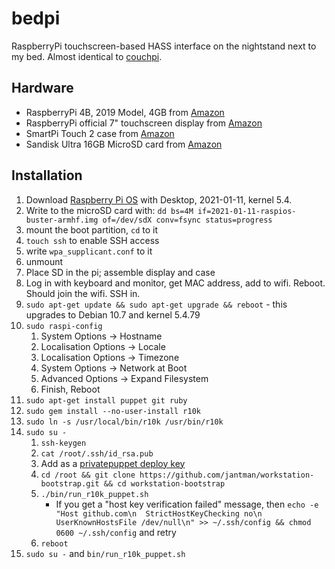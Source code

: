 # bedpi

RaspberryPi touchscreen-based HASS interface on the nightstand next to my bed. Almost identical to [couchpi](couchpi.md).

## Hardware

* RaspberryPi 4B, 2019 Model, 4GB from [Amazon](https://www.amazon.com/gp/product/B07TC2BK1X/ref=ppx_yo_dt_b_asin_title_o01_s00?ie=UTF8&psc=1)
* RaspberryPi official 7" touchscreen display from [Amazon](https://www.amazon.com/gp/product/B0153R2A9I/ref=ppx_yo_dt_b_asin_title_o01_s00?ie=UTF8&psc=1)
* SmartPi Touch 2 case from [Amazon](https://www.amazon.com/gp/product/B07WXK38YM/ref=ppx_yo_dt_b_asin_title_o01_s02?ie=UTF8&psc=1)
* Sandisk Ultra 16GB MicroSD card from [Amazon](https://www.amazon.com/gp/product/B089DPCJS1/ref=ppx_yo_dt_b_asin_title_o01_s00?ie=UTF8&psc=1)

## Installation

1. Download [Raspberry Pi OS](https://www.raspberrypi.org/software/operating-systems/) with Desktop, 2021-01-11, kernel 5.4.
1. Write to the microSD card with: ``dd bs=4M if=2021-01-11-raspios-buster-armhf.img of=/dev/sdX conv=fsync status=progress``
1. mount the boot partition, ``cd`` to it
1. ``touch ssh`` to enable SSH access
1. write ``wpa_supplicant.conf`` to it
1. unmount
1. Place SD in the pi; assemble display and case
1. Log in with keyboard and monitor, get MAC address, add to wifi. Reboot. Should join the wifi. SSH in.
1. ``sudo apt-get update && sudo apt-get upgrade && reboot`` - this upgrades to Debian 10.7 and kernel 5.4.79
1. ``sudo raspi-config``
   1. System Options -> Hostname
   1. Localisation Options -> Locale
   1. Localisation Options -> Timezone
   1. System Options -> Network at Boot
   1. Advanced Options -> Expand Filesystem
   1. Finish, Reboot
1. ``sudo apt-get install puppet git ruby``
1. ``sudo gem install --no-user-install r10k``
1. ``sudo ln -s /usr/local/bin/r10k /usr/bin/r10k``
1. ``sudo su -``
   1. ``ssh-keygen``
   1. ``cat /root/.ssh/id_rsa.pub``
   1. Add as a [privatepuppet deploy key](https://github.com/jantman/privatepuppet/settings/keys)
   1. ``cd /root && git clone https://github.com/jantman/workstation-bootstrap.git && cd workstation-bootstrap``
   1. ``./bin/run_r10k_puppet.sh``
      * If you get a "host key verification failed" message, then ``echo -e "Host github.com\n  StrictHostKeyChecking no\n  UserKnownHostsFile /dev/null\n" >> ~/.ssh/config && chmod 0600 ~/.ssh/config`` and retry
   1. ``reboot``
1. ``sudo su -`` and ``bin/run_r10k_puppet.sh``
